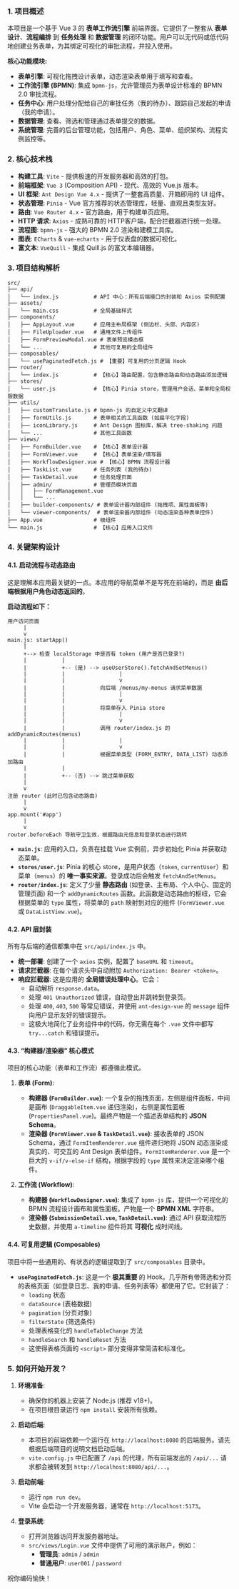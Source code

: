 ### 1. 项目概述

本项目是一个基于 Vue 3 的 **表单工作流引擎** 前端界面。它提供了一整套从 **表单设计**、**流程编排** 到 **任务处理** 和 **数据管理** 的闭环功能。用户可以无代码或低代码地创建业务表单，为其绑定可视化的审批流程，并投入使用。

**核心功能模块:**

*   **表单引擎**: 可视化拖拽设计表单，动态渲染表单用于填写和查看。
*   **工作流引擎 (BPMN)**: 集成 `bpmn-js`，允许管理员为表单设计标准的 BPMN 2.0 审批流程。
*   **任务中心**: 用户处理分配给自己的审批任务（我的待办）、跟踪自己发起的申请（我的申请）。
*   **数据管理**: 查看、筛选和管理通过表单提交的数据。
*   **系统管理**: 完善的后台管理功能，包括用户、角色、菜单、组织架构、流程实例监控等。

### 2. 核心技术栈

*   **构建工具**: `Vite` - 提供极速的开发服务器和高效的打包。
*   **前端框架**: `Vue 3` (Composition API) - 现代、高效的 Vue.js 版本。
*   **UI 框架**: `Ant Design Vue 4.x` - 提供了一整套高质量、开箱即用的 UI 组件。
*   **状态管理**: `Pinia` - Vue 官方推荐的状态管理库，轻量、直观且类型友好。
*   **路由**: `Vue Router 4.x` - 官方路由，用于构建单页应用。
*   **HTTP 请求**: `Axios` - 成熟可靠的 HTTP客户端，配合拦截器进行统一处理。
*   **流程图**: `bpmn-js` - 强大的 BPMN 2.0 渲染和建模工具库。
*   **图表**: `ECharts` & `vue-echarts` - 用于仪表盘的数据可视化。
*   **富文本**: `VueQuill` - 集成 Quill.js 的富文本编辑器。

### 3. 项目结构解析

```
src/
├── api/
│   └── index.js           # API 中心：所有后端接口的封装和 Axios 实例配置
├── assets/
│   └── main.css           # 全局基础样式
├── components/
│   ├── AppLayout.vue      # 应用主布局框架 (侧边栏、头部、内容区)
│   ├── FileUploader.vue   # 通用文件上传组件
│   ├── FormPreviewModal.vue # 表单预览模态框
│   └── ...                # 其他可复用的全局组件
├── composables/
│   └── usePaginatedFetch.js # 【重要】可复用的分页逻辑 Hook
├── router/
│   └── index.js           # 【核心】路由配置，包含静态路由和动态路由添加逻辑
├── stores/
│   └── user.js            # 【核心】Pinia store，管理用户会话、菜单和全局权限数据
├── utils/
│   ├── customTranslate.js # bpmn-js 的自定义中文翻译
│   ├── formUtils.js       # 表单相关的工具函数 (如扁平化字段)
│   ├── iconLibrary.js     # Ant Design 图标库，解决 tree-shaking 问题
│   └── ...                # 其他工具函数
├── views/
│   ├── FormBuilder.vue    # 【核心】表单设计器
│   ├── FormViewer.vue     # 【核心】表单渲染/填写器
│   ├── WorkflowDesigner.vue # 【核心】BPMN 流程设计器
│   ├── TaskList.vue       # 任务列表 (我的待办)
│   ├── TaskDetail.vue     # 任务处理页面
│   ├── admin/             # 管理员模块页面
│   │   ├── FormManagement.vue
│   │   └── ...
│   ├── builder-components/ # 表单设计器内部组件 (拖拽项、属性面板等)
│   └── viewer-components/  # 表单渲染器内部组件 (动态渲染各种表单控件)
├── App.vue                # 根组件
└── main.js                # 【核心】应用入口文件
```

### 4. 关键架构设计

#### 4.1. 启动流程与动态路由

这是理解本应用最关键的一点。本应用的导航菜单不是写死在前端的，而是 **由后端根据用户角色动态返回的**。

**启动流程如下：**

```
用户访问页面
     |
     v
main.js: startApp()
     |
     +--> 检查 localStorage 中是否有 token (用户是否已登录?)
     |           |
     |           +-- (是) --> useUserStore().fetchAndSetMenus()
     |           |                 |
     |           |                 v
     |           |           向后端 /menus/my-menus 请求菜单数据
     |           |                 |
     |           |                 v
     |           |           将菜单存入 Pinia store
     |           |                 |
     |           |                 v
     |           |           调用 router/index.js 的 addDynamicRoutes(menus)
     |           |                 |
     |           |                 v
     |           |           根据菜单类型 (FORM_ENTRY, DATA_LIST) 动态添加路由
     |           |
     |           +-- (否) --> 跳过菜单获取
     |
     v
注册 router (此时已包含动态路由)
     |
     v
app.mount('#app')
     |
     v
router.beforeEach 导航守卫生效，根据路由元信息和登录状态进行跳转
```

*   **`main.js`**: 应用的入口，负责在挂载 Vue 实例前，异步初始化 Pinia 并获取动态菜单。
*   **`stores/user.js`**: Pinia 的核心 store，是用户状态（`token`, `currentUser`）和菜单（`menus`）的 **唯一事实来源**。登录成功后会触发 `fetchAndSetMenus`。
*   **`router/index.js`**: 定义了少量 **静态路由** (如登录、主布局、个人中心、固定的管理页面) 和一个 `addDynamicRoutes` 函数。此函数是动态路由的枢纽，它会根据菜单的 `type` 属性，将菜单的 `path` 映射到对应的组件 (`FormViewer.vue` 或 `DataListView.vue`)。

#### 4.2. API 层封装

所有与后端的通信都集中在 `src/api/index.js` 中。

*   **统一部署**: 创建了一个 `axios` 实例，配置了 `baseURL` 和 `timeout`。
*   **请求拦截器**: 在每个请求头中自动附加 `Authorization: Bearer <token>`。
*   **响应拦截器**: 这是应用的 **全局错误处理中心**。它会：
    *   自动解析 `response.data`。
    *   处理 `401 Unauthorized` 错误，自动登出并跳转到登录页。
    *   处理 `400`, `403`, `500` 等常见错误，并使用 `ant-design-vue` 的 `message` 组件向用户显示友好的错误提示。
    *   这极大地简化了业务组件中的代码，你无需在每个 `.vue` 文件中都写 `try...catch` 和错误提示。

#### 4.3. “构建器/渲染器” 核心模式

项目的核心功能（表单和工作流）都遵循此模式。

1.  **表单 (Form)**:
    *   **构建器 (`FormBuilder.vue`)**: 一个复杂的拖拽页面，左侧是组件面板，中间是画布 (`DraggableItem.vue` 递归渲染)，右侧是属性面板 (`PropertiesPanel.vue`)。最终产物是一个描述表单结构的 **JSON Schema**。
    *   **渲染器 (`FormViewer.vue` & `TaskDetail.vue`)**: 接收表单的 JSON Schema，通过 `FormItemRenderer.vue` 组件递归地将 JSON 动态渲染成真实的、可交互的 Ant Design 表单组件。`FormItemRenderer.vue` 是一个巨大的 `v-if/v-else-if` 结构，根据字段的 `type` 属性来决定渲染哪个组件。

2.  **工作流 (Workflow)**:
    *   **构建器 (`WorkflowDesigner.vue`)**: 集成了 `bpmn-js` 库，提供一个可视化的 BPMN 流程设计画布和属性面板。产物是一个 **BPMN XML** 字符串。
    *   **渲染器 (`SubmissionDetail.vue`, `TaskDetail.vue`)**: 通过 API 获取流程历史数据，并使用 `a-timeline` 组件将其 **可视化** 成时间线。

#### 4.4. 可复用逻辑 (Composables)

项目中将一些通用的、有状态的逻辑提取到了 `src/composables` 目录中。

*   **`usePaginatedFetch.js`**: 这是一个 **极其重要** 的 Hook。几乎所有带筛选和分页的表格页面（如登录日志、我的申请、任务列表等）都使用了它。它封装了：
    *   `loading` 状态
    *   `dataSource` (表格数据)
    *   `pagination` (分页对象)
    *   `filterState` (筛选条件)
    *   处理表格变化的 `handleTableChange` 方法
    *   `handleSearch` 和 `handleReset` 方法
    *   这使得表格页面的 `<script>` 部分变得非常简洁和标准化。

### 5. 如何开始开发？

1.  **环境准备**:
    *   确保你的机器上安装了 Node.js (推荐 v18+)。
    *   在项目根目录运行 `npm install` 安装所有依赖。

2.  **启动后端**:
    *   本项目的前端依赖一个运行在 `http://localhost:8080` 的后端服务。请先根据后端项目的说明文档启动后端。
    *   `vite.config.js` 中已配置了 `/api` 的代理，所有前端发出的 `/api/...` 请求都会被转发到 `http://localhost:8080/api/...`。

3.  **启动前端**:
    *   运行 `npm run dev`。
    *   Vite 会启动一个开发服务器，通常在 `http://localhost:5173`。

4.  **登录系统**:
    *   打开浏览器访问开发服务器地址。
    *   `src/views/Login.vue` 文件中提供了可用的演示账户，例如：
        *   **管理员**: `admin` / `admin`
        *   **普通用户**: `user001` / `password`

祝你编码愉快！